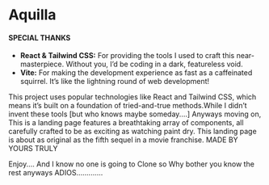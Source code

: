 # Aquilla

#### SPECIAL  THANKS 
-   **React & Tailwind CSS:** For providing the tools I used to craft this near-masterpiece. Without you, I’d be coding in a dark, featureless void.
-   **Vite:** For making the development experience as fast as a caffeinated squirrel. It’s like the lightning round of web development!

This project uses popular technologies like React and Tailwind CSS, which means it’s built on a foundation of tried-and-true methods.While I didn’t invent these tools [but who knows maybe someday....]
Anyways moving on, 
This is a landing page features a breathtaking array of components, all carefully crafted to be as exciting as watching paint dry. This landing page is about as original as the fifth sequel in a movie franchise. MADE BY YOURS TRULY

Enjoy.... And I know no one is going to Clone so Why bother you know the rest anyways
ADIOS.............